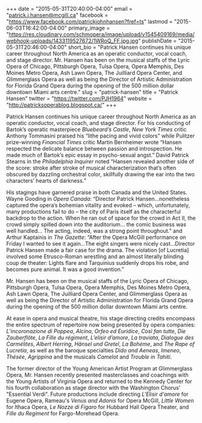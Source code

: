 +++
date = "2015-05-31T20:40:00-04:00"
email = "patrick.j.hansen@mcgill.ca"
facebook = "https://www.facebook.com/patrickjohnhansen?fref=ts"
lastmod = "2015-06-03T16:42:00-04:00"
primary_image = "https://res.cloudinary.com/schmopera/image/upload/v1545409169/media/webhook-uploads/1433119527672/1WRoQ_FF.jpg.jpg"
publishDate = "2015-05-31T20:46:00-04:00"
short_bio = "Patrick Hansen continues his unique career throughout North America as an operatic conductor, vocal coach, and stage director. Mr. Hansen has been on the musical staffs of the Lyric Opera of Chicago, Pittsburgh Opera, Tulsa Opera, Opera Memphis, Des Moines Metro Opera, Ash Lawn Opera, The Juilliard Opera Center, and Glimmerglass Opera as well as being the Director of Artistic Administration for Florida Grand Opera during the opening of the 500 million dollar downtown Miami arts centre."
slug = "patrick-hansen"
title = "Patrick Hansen"
twitter = "https://twitter.com/PJH1964"
website = "http://patricksoperablog.blogspot.ca/"
+++

Patrick Hansen continues his unique career throughout North America as an operatic conductor, vocal coach, and stage director. For his conducting of Bartok’s operatic masterpiece *Bluebeard’s Castle*, *New York Times* critic Anthony Tommasini praised his “lithe pacing and vivid colors” while Pulitzer prize-winning *Financial Times* critic Martin Bernheimer wrote “Hansen respected the delicate balance between passion and introspection. He made much of Bartok’s epic essay in psycho-sexual angst.” David Patrick Stearns in the *Philadelphia Inquirer* noted “Hansen revealed another side of the score: stroke after stroke of musical characterization that’s often obscured by dazzling orchestral color, skillfully drawing the ear into the two characters’ hearts of darkness.” 

His stagings have garnered praise in both Canada and the United States. Wayne Gooding in *Opera Canada*: “Director Patrick Hansen...nonetheless captured the opera’s bohemian vitality and evoked – which, unfortunately, many productions fail to do – the city of Paris itself as the characterful backdrop to the action. When he ran out of space for the crowd in Act II, the crowd simply spilled down into the auditorium... the comic business was well handled... The acting, indeed, was a strong point throughout.” and Arthur Kaptainis in *The Gazette*: “After the Opera McGill performance on Friday I wanted to see it again...The eight singers were nicely cast...Director Patrick Hansen made a fair case for the drama. The violation [of Lucretia] involved some Etrusco-Roman wrestling and an almost literally blinding coup de theater: Lights flare and Tarquinius suddenly drops his robe, and becomes pure animal. It was a good invention.”

Mr. Hansen has been on the musical staffs of the Lyric Opera of Chicago, Pittsburgh Opera, Tulsa Opera, Opera Memphis, Des Moines Metro Opera, Ash Lawn Opera, The Juilliard Opera Center, and Glimmerglass Opera as well as being the Director of Artistic Administration for Florida Grand Opera during the opening of the 500 million dollar downtown Miami arts centre.

At ease in opera and musical theatre, his stage directing credits encompass the entire spectrum of repertoire now being presented by opera companies: *L’incoronazione di Poppea*, *Alcina*, *Orfeo ed Euridice*, *Così fan tutte*, *Die Zauberflöte*, *La Fille du régiment*, *L’elisir d’amore*, *La traviata*, *Dialogue des Carmélites*, *Albert Herring*, *Hänsel und Gretel*, *La Bohème*, and *The Rape of Lucretia*, as well as the baroque specialties *Dido and Aeneas*, *Imeneo*, *Thésée*, *Agrippina* and the musicals *Camelot* and *Trouble in Tahiti*.

The former director of the Young American Artist Program at Glimmerglass Opera, Mr. Hansen recently presented masterclasses and coachings with the Young Artists of Virginia Opera and returned to the Kennedy Center for his fourth collaboration as stage director with the Washington Chorus' "Essential Verdi". Future productions include directing *L'Elisir d'amore* for Eugene Opera, Rameau's *Venus and Adonis* for Opera McGill, *Little Women* for Ithaca Opera, *Le Nozze di Figaro* for Hubbard Hall Opera Theater, and *Fille du Regiment* for Fargo-Morehead Opera.

